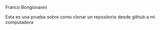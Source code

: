 Franco Bongiovanni

Esta es una prueba sobre como clonar un repositorio desde github a mi computadora
